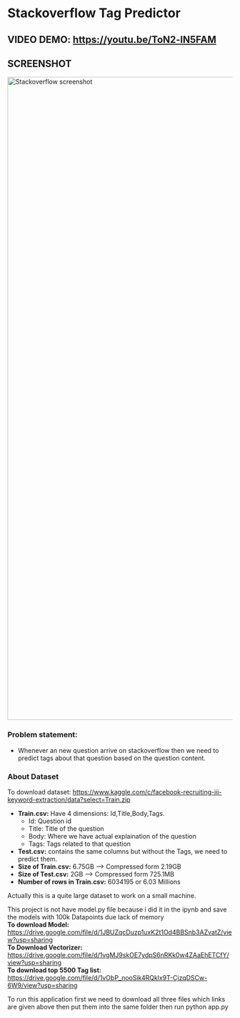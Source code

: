 # Stackoverflow Tag Predictor

## VIDEO DEMO: https://youtu.be/ToN2-lN5FAM
## SCREENSHOT
<img width="1440" alt="Stackoverflow screenshot" src="https://user-images.githubusercontent.com/43174363/118758998-b61a2b80-b88d-11eb-8e88-6cfbf359423b.png">

### Problem statement: 
* Whenever an new question arrive on stackoverflow then we need to predict tags about that question based on the question content.

### About Dataset
To download dataset: https://www.kaggle.com/c/facebook-recruiting-iii-keyword-extraction/data?select=Train.zip
* **Train.csv:** Have 4 dimensions: Id,Title,Body,Tags.
    * Id: Question id
    * Title: Title of the question
    * Body: Where we have actual explaination of the question
    * Tags: Tags related to that question
* **Test.csv:** contains the same columns but without the Tags, we need to predict them.
* **Size of Train.csv:** 6.75GB --> Compressed form 2.19GB
* **Size of Test.csv:** 2GB --> Compressed form 725.1MB
* **Number of rows in Train.csv:** 6034195 or 6.03 Millions

Actually this is a quite large dataset to work on a small machine.

This project is not have model.py file because i did it in the ipynb and save the models with 100k Datapoints due lack of memory<br>
**To download Model:** https://drive.google.com/file/d/1JBUZqcDuzp1uxK2t1Od4BBSnb3AZvatZ/view?usp=sharing<br>
**To Download Vectorizer:** https://drive.google.com/file/d/1vgMJ9skOE7ydpS6nRKk0w4ZAaEhETCfY/view?usp=sharing<br>
**To download top 5500 Tag list:** https://drive.google.com/file/d/1vObP_nooSik4RQklx9T-CjzqDSCw-6W9/view?usp=sharing<br>

To run this application first we need to download all three files which links are given above then put them into the same folder then run python app.py
